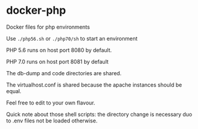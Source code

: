 # docker-php
Docker files for php environments

Use ```./php56.sh``` or ```./php70/sh``` to start an environment

PHP 5.6 runs on host port 8080 by default.

PHP 7.0 runs on host port 8081 by default

The db-dump and code directories are shared.

The virtualhost.conf is shared because the apache instances should be equal.

Feel free to edit to your own flavour.

Quick note about those shell scripts: the directory change is necessary duo to .env files not be loaded otherwise.
